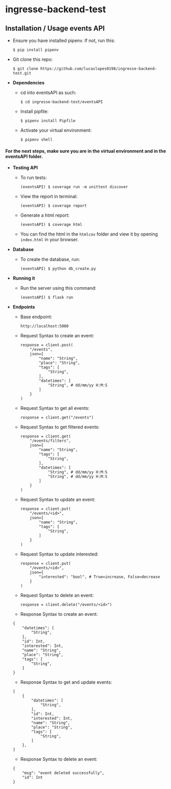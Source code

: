 # ingresse-backend-test

## Installation / Usage events API

* Ensure you have installed pipenv. If not, run this:
	```
	$ pip install pipenv
	```
*  Git clone this repo:
	```
	$ git clone https://github.com/lucaslopes0198/ingresse-backend-test.git
	```

* **Dependencies**
	* cd into eventsAPI as such:
		```
		$ cd ingresse-backend-test/eventsAPI
		```
	* Install pipfile:
		```
		$ pipenv install Pipfile
		```
	* Activate your virtual environment:
		```
		$ pipenv shell
		```

#### For the next steps, make sure you are in the virtual environment and in the eventsAPI folder.

* **Testing API**
	* To run tests:
		```
		(eventsAPI) $ coverage run -m unittest discover
		```
	* View the report in terminal:
		```
		(eventsAPI) $ coverage report
		```
	* Generate a html report:
		```
		(eventsAPI) $ coverage html
		```
	* You can find the html in the `htmlcov` folder and view it by opening `index.html` in your browser.

* **Database**
	* To create the database, run:
		```
		(eventsAPI) $ python db_create.py
		```
* **Running it**
	* Run the server using this command:
		```
		(eventsAPI) $ flask run
		```
* **Endpoints**
	* Base endpoint:
		```
		http://localhost:5000
		```
	* Request Syntax to create an event:
		```
		response = client.post(
			"/events",
			json={
				"name": "String",
				"place": "String",
				"tags": [
					"String",
				],
				"datetimes": [
					"String", # dd/mm/yy H:M:S
				]
			}
		)
		```

	* Request Syntax to get all events:
		```
		response = client.get("/events")
		```

	* Request Syntax to get filtered events:
		```
		response = client.get(
			"/events/filters",
			json={
				"name": "String",
				"tags": [
					"String",
				],
				"datetimes": [
					"String", # dd/mm/yy H:M:S
					"String", # dd/mm/yy H:M:S
				]
			}
		)
		```

	* Request Syntax to update an event:
		```
		response = client.put(
			"/events/<id>",
			json={
				"name": "String",
				"tags": [
					"String",
				]
			}
		)
		```

	* Request Syntax to update interested:
		```
		response = client.put(
			"/events/<id>",
			json={
				"interested": "bool", # True=increase, False=decrease
			}
		)
		```

	* Request Syntax to delete an event:
		```
		response = client.delete("/events/<id>")
		```

	* Response Syntax to create an event:
	```
	{
		"datetimes": [
			"String",
		],
		"id": Int,
		"interested": Int,
		"name": "String",
		"place": "String",
		"tags": [
			"String",
		]
	}
	```

	* Response Syntax to get and update events:
	```
	[
		{
			"datetimes": [
				"String",
			],
			"id": Int,
			"interested": Int,
			"name": "String",
			"place": "String",
			"tags": [
				"String",
			]
		},
	]
	```

	* Response Syntax to delete an event:
	```
	{
		"msg": "event deleted successfully",
		"id": Int
	}
	```
